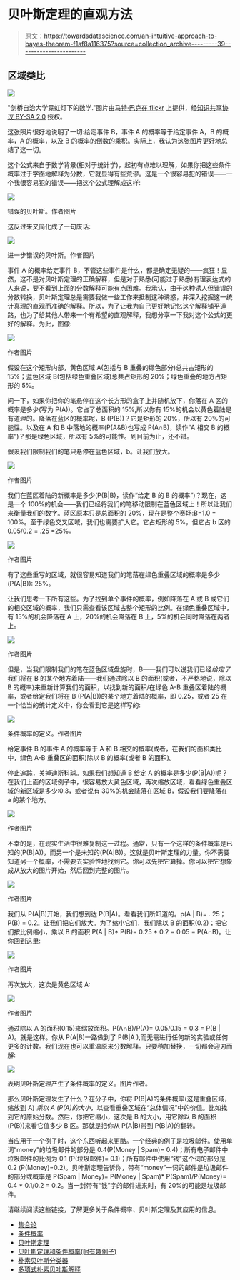 # 贝叶斯定理的直观方法

> 原文：<https://towardsdatascience.com/an-intuitive-approach-to-bayes-theorem-f1af8a116375?source=collection_archive---------39----------------------->

## 区域类比

![](img/884d4a963d76021cbae478ca4d451ecb.png)

"剑桥自治大学霓虹灯下的数学."图片由[马特·巴克在 flickr](https://www.flickr.com/photos/mattbuck007/3676624894/in/photostream/) 上提供，经[知识共享协议 BY-SA 2.0](https://creativecommons.org/licenses/by-sa/2.0/) 授权。

这张照片很好地说明了一切:给定事件 B，事件 A 的概率等于给定事件 A，B 的概率，A 的概率，以及 B 的概率的倒数的乘积。实际上，我认为这张图片更好地总结了这一切。

这个公式来自于数学背景(相对于统计学)，起初有点难以理解，如果你把这些条件概率过于字面地解释为分数，它就显得有些荒谬。这是一个很容易犯的错误——一个我很容易犯的错误——把这个公式理解成这样:

![](img/6f33a0a404ccc6c808c1dfbcf2891ce7.png)

错误的贝叶斯。作者图片

这反过来又简化成了一句废话:

![](img/46675769d30dcb313b2e0cad31aa7390.png)

进一步错误的贝叶斯。作者图片

事件 A 的概率给定事件 B，不管这些事件是什么，都是确定无疑的——疯狂！显然，这不是对贝叶斯定理的正确解释，但是对于熟悉(可能过于熟悉)有理表达式的人来说，要不看到上面的分数解释可能有点困难。我承认，由于这种诱人但错误的分数转换，贝叶斯定理总是需要我做一些工作来抵制这种诱惑，并深入挖掘这一统计真理的直观而准确的解释。所以，为了让我为自己更好地记忆这个解释铺平道路，也为了给其他人带来一个有希望的直观解释，我想分享一下我对这个公式的更好的解释。为此，图像:

![](img/6655e53dd0fec524e809a3f0af537062.png)

作者图片

假设在这个矩形内部，黄色区域 A(包括与 B 重叠的绿色部分)总共占矩形的 15%；蓝色区域 B(包括绿色重叠区域)总共占矩形的 20%；绿色重叠的地方占矩形的 5%。

问一下，如果你把你的笔悬停在这个长方形的盒子上并随机放下，你落在 A 区的概率是多少(写为 P(A))。它占了总面积的 15%,所以你有 15%的机会以黄色着陆是有道理的。降落在蓝区的概率呢，B (P(B))？它是矩形的 20%，所以有 20%的可能性。以及在 A 和 B 中落地的概率(P(A&B)也写成 P(A∩B)，读作“A 相交 B 的概率”)？那是绿色区域，所以有 5%的可能性。到目前为止，还不错。

假设我们限制我们的笔只悬停在蓝色区域，b。让我们放大。

![](img/729f7b691341b177c974a44b702f1976.png)

作者图片

我们在蓝区着陆的新概率是多少(P(B|B)，读作“给定 B 的 B 的概率”)？现在，这是一个 100%的机会——我们已经将我们的笔移动限制在蓝色区域上！所以让我们来衡量我们的数字。蓝区原本只是总面积的 20%，现在是整个赛场:B=1.0 = 100%。至于绿色交叉区域，我们也需要扩大它。它占矩形的 5%，但它占 b 区的 0.05/0.2 = .25 =25%。

![](img/714d7bbbe193e1631980dc2f7e4628b9.png)

作者图片

有了这些重写的区域，就很容易知道我们的笔落在绿色重叠区域的概率是多少(P(A|B)): 25%。

让我们思考一下所有这些。为了找到单个事件的概率，例如降落在 A 或 B 或它们的相交区域的概率，我们只需查看该区域占整个矩形的比例。在绿色重叠区域中，有 15%的机会降落在 A 上，20%的机会降落在 B 上，5%的机会同时降落在两者上。

![](img/b6c39d11748c8ea5f87607aefa2a1274.png)

作者图片

但是，当我们限制我们的笔在蓝色区域盘旋时，B——我们可以说我们已经*给定了*我们将在 B 的某个地方着陆——我们通过除以 B 的面积(或者，不严格地说，除以 B 的概率)来重新计算我们的面积，以找到新的面积/在绿色 A-B 重叠区着陆的概率，或者给定我们将在 B (P(A|B))的某个地方着陆的概率，即 0.25，或者 25 在一个恰当的统计定义中，你会看到它是这样写的:

![](img/dfa3c964883f24b2d449d1e38d74e11f.png)

条件概率的定义。作者图片

给定事件 B 的事件 A 的概率等于 A 和 B 相交的概率(或者，在我们的面积类比中，绿色 A-B 重叠区的面积)除以 B 的概率(或者 B 的面积)。

停止追踪，关掉迪斯科球。如果我们想知道 B 给定 A 的概率是多少(P(B|A))呢？在我们上面的区域例子中，很容易放大黄色区域，再次缩放区域，看看绿色重叠区域的新区域是多少:0.3，或者说有 30%的机会降落在区域 B，假设我们要降落在 a 的某个地方。

![](img/8f721c0e31f3f0c7a41604969fc61ab7.png)

作者图片

不幸的是，在现实生活中很难复制这一过程。通常，只有一个这样的条件概率是已知的(P(B|A))，而另一个是未知的(P(A|B))。这就是贝叶斯定理的力量。你不需要知道另一个概率，不需要去实验性地找到它。你可以先把它算掉。你可以把它想象成从放大的图片开始，然后回到完整的图片。

![](img/714d7bbbe193e1631980dc2f7e4628b9.png)

作者图片

我们从 P(A|B)开始，我们想到达 P(B|A)。看看我们所知道的。p(A | B)= . 25；P(B) = 0.2。让我们把它们放大。为了缩小它们，我们除以 B 的面积(0.2)；把它们按比例缩小，乘以 B 的面积 P(A | B)* P(B)= 0.25 * 0.2 = 0.05 = P(A∩B)。让你回到这里:

![](img/6655e53dd0fec524e809a3f0af537062.png)

作者图片

再次放大，这次是黄色区域 A:

![](img/8f721c0e31f3f0c7a41604969fc61ab7.png)

作者图片

通过除以 A 的面积(0.15)来缩放面积。P(A∩B)/P(A)= 0.05/0.15 = 0.3 = P(B | A)。就是这样。你从 P(A|B)一路做到了 P(B|A ),而无需进行任何新的实验或任何更多的计数。我们现在也可以重温原来分数解释。只要稍加替换，一切都会迎刃而解:

![](img/52ebd98c3cf5d2160669e0a0d29bd731.png)

表明贝叶斯定理产生了条件概率的定义。图片作者。

那么贝叶斯定理发生了什么？在分子中，你将 P(B|A)的条件概率(这是重叠区域，缩放到 A) *乘以 A (P(A)的大小*，以查看重叠区域在“总体情况”中的价值。比如找到它的原始分数。然后，你把它缩小，这次是 B 的大小，用它除以 B 的面积(P(B))来看它值多少 B 区。那就是把你从 P(A|B)带到 P(B|A)的翻转。

当应用于一个例子时，这个东西听起来更酷。一个经典的例子是垃圾邮件。使用单词“money”的垃圾邮件的部分是 0.4(P(Money | Spam)= 0.4)；所有电子邮件中垃圾邮件的比例为 0.1 (P(垃圾邮件)= 0.1)；所有邮件中使用“钱”这个词的部分是 0.2 (P(Money)=0.2)。贝叶斯定理告诉你，带有“money”一词的邮件是垃圾邮件的部分或概率是 P(Spam | Money)= P(Money | Spam)* P(Spam)/P(Money)= 0.4 * 0.1/0.2 = 0.2。当一封带有“钱”字的邮件进来时，有 20%的可能是垃圾邮件。

请继续阅读这些链接，了解更多关于条件概率、贝叶斯定理及其应用的信息。

*   [集合论](https://en.wikipedia.org/wiki/Set_(mathematics))
*   [条件概率](https://en.wikipedia.org/wiki/Conditional_probability)
*   [贝叶斯定理](https://en.wikipedia.org/wiki/Bayes%27_theorem)
*   [贝叶斯定理和条件概率(附有趣例子)](https://brilliant.org/wiki/bayes-theorem/?quiz=bayes-theorem#_=_)
*   [朴素贝叶斯分类器](https://en.wikipedia.org/wiki/Naive_Bayes_classifier)
*   [多项式朴素贝叶斯解释](https://www.mygreatlearning.com/blog/multinomial-naive-bayes-explained/#:~:text=Multinomial%20Na%C3%AFve%20Bayes%20uses%20term,term%20appears%20in%20a%20document.&text=After%20normalization%2C%20term%20frequency%20can,to%20estimate%20the%20conditional%20probability.)